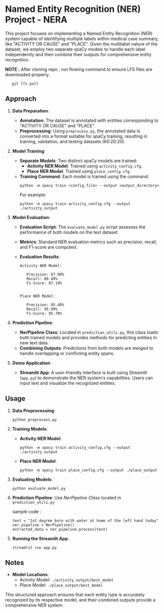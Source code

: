 # Named Entity Recognition (NER) Project - NERA

This project focuses on implementing a Named Entity Recognition (NER) system capable of identifying multiple labels within medical case summary, like "ACTIVITY OR CAUSE" and "PLACE". Given the multilabel nature of the dataset, we employ two separate spaCy models to handle each label independently and then combine their outputs for comprehensive entity recognition.

**NOTE :** After cloning repo , run flowing command to ensure LFS files are downloaded properly.

   ```
      git lfs pull
   ```

## Approach

1. **Data Preparation**:
   - **Annotation**: The dataset is annotated with entities corresponding to "ACTIVITY OR CAUSE" and "PLACE".
   - **Preprocessing**: Using `preprocess.py`, the annotated data is converted into a format suitable for spaCy training, resulting in training, validation, and testing datasets (60:20:20).

2. **Model Training**:
   - **Separate Models**: Two distinct spaCy models are trained:
     - **Activity NER Model**: Trained using `activity_config.cfg`.
     - **Place NER Model**: Trained using `place_config.cfg`.
   - **Training Command**: Each model is trained using the command:
     ```
     python -m spacy train <config_file> --output <output_directory>
     ```
     For example:
     ```
     python -m spacy train activity_config.cfg --output ./activity_output
     ```

3. **Model Evaluation**:
   - **Evaluation Script**: The `evaluate_model.py` script assesses the performance of both models on the test dataset.
   - **Metrics**: Standard NER evaluation metrics such as precision, recall, and F1-score are computed.
   - **Evaluation Results**:

         Activity NER Model:

            Precision: 87.90%
            Recall: 86.49%
            F1-Score: 87.19%


         Place NER Model:

            Precision: 95.40%
            Recall: 95.99%
            F1-Score: 95.70%

4. **Prediction Pipeline**:
   - **NerPipeline Class**: Located in `prediction_utils.py`, this class loads both trained models and provides methods for predicting entities in new text data.
   - **Combining Outputs**: Predictions from both models are merged to handle overlapping or conflicting entity spans.

5. **Demo Application**:
   - **Streamlit App**: A user-friendly interface is built using Streamlit (`app.py`) to demonstrate the NER system's capabilities. Users can input text and visualize the recognized entities.

## Usage

1. **Data Preprocessing**:
   ```
   python preprocess.py
   ```


2. **Training Models**:
   - **Activity NER Model**:
     ```
     python -m spacy train activity_config.cfg --output ./activity_output
     ```
   - **Place NER Model**:
     ```
     python -m spacy train place_config.cfg --output ./place_output
     ```

3. **Evaluating Models**:
   ```
   python evaluate_model.py
   ```

4. **Prediction Pipeline**:
   Use *NerPipeline Class* located in `prediction_utils.py`

   sample code :
   ```
   text = "1st degree burn with water at home of the left hand today"
   ner_pipeline = NerPipeline()
   extracted_data = ner_pipeline.process(text)
   ```

5. **Running the Streamlit App**:
   ```
   streamlit run app.py
   ```


## Notes

- **Model Locations**:
  - Activity Model: `./activity_output/best_model`
  - Place Model: `./place_output/best_model`



This structured approach ensures that each entity type is accurately recognized by its respective model, and their combined outputs provide a comprehensive NER system. 